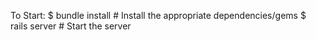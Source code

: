 To Start:      $ bundle install           # Install the appropriate dependencies/gems
               $ rails server             # Start the server
